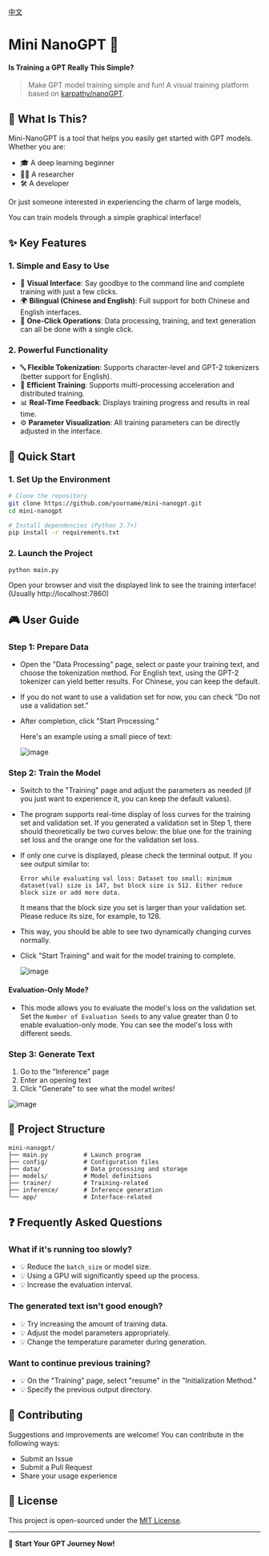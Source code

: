 [中文](README.zh.md)

# Mini NanoGPT 🚀

#### Is Training a GPT Really This Simple?

> Make GPT model training simple and fun! A visual training platform based on [karpathy/nanoGPT](https://github.com/karpathy/nanoGPT).

## 📖 What Is This?

Mini-NanoGPT is a tool that helps you easily get started with GPT models. Whether you are:
- 🎓 A deep learning beginner
- 👨‍🔬 A researcher
- 🛠️ A developer

Or just someone interested in experiencing the charm of large models,

You can train models through a simple graphical interface!

## ✨ Key Features

### 1. Simple and Easy to Use
- 📱 **Visual Interface**: Say goodbye to the command line and complete training with just a few clicks.
- 🌍 **Bilingual (Chinese and English)**: Full support for both Chinese and English interfaces.
- 🎯 **One-Click Operations**: Data processing, training, and text generation can all be done with a single click.

### 2. Powerful Functionality
- 🔤 **Flexible Tokenization**: Supports character-level and GPT-2 tokenizers (better support for English).
- 🚄 **Efficient Training**: Supports multi-processing acceleration and distributed training.
- 📊 **Real-Time Feedback**: Displays training progress and results in real time.
- ⚙️ **Parameter Visualization**: All training parameters can be directly adjusted in the interface.

## 🚀 Quick Start

### 1. Set Up the Environment
```bash
# Clone the repository
git clone https://github.com/yourname/mini-nanogpt.git
cd mini-nanogpt

# Install dependencies (Python 3.7+)
pip install -r requirements.txt
```

### 2. Launch the Project
```bash
python main.py
```
Open your browser and visit the displayed link to see the training interface! (Usually http://localhost:7860)

## 🎮 User Guide

### Step 1: Prepare Data
- Open the "Data Processing" page, select or paste your training text, and choose the tokenization method. For English text, using the GPT-2 tokenizer can yield better results. For Chinese, you can keep the default.
- If you do not want to use a validation set for now, you can check "Do not use a validation set."
- After completion, click "Start Processing."
  
  Here's an example using a small piece of text:
  
  ![image](https://github.com/user-attachments/assets/ec8db0d6-5673-43ae-a4cb-ac064f7209ae)

### Step 2: Train the Model
- Switch to the "Training" page and adjust the parameters as needed (if you just want to experience it, you can keep the default values).
- The program supports real-time display of loss curves for the training set and validation set. If you generated a validation set in Step 1, there should theoretically be two curves below: the blue one for the training set loss and the orange one for the validation set loss.
- If only one curve is displayed, please check the terminal output. If you see output similar to:
  ```
  Error while evaluating val loss: Dataset too small: minimum dataset(val) size is 147, but block size is 512. Either reduce block size or add more data.
  ```
  It means that the block size you set is larger than your validation set. Please reduce its size, for example, to 128.
- This way, you should be able to see two dynamically changing curves normally.
- Click "Start Training" and wait for the model training to complete.
  
  ![image](https://github.com/user-attachments/assets/75e53570-393b-48db-aac3-f9b6822d05b1)

#### Evaluation-Only Mode?
- This mode allows you to evaluate the model's loss on the validation set. Set the `Number of Evaluation Seeds` to any value greater than 0 to enable evaluation-only mode. You can see the model's loss with different seeds.

### Step 3: Generate Text
1. Go to the "Inference" page
2. Enter an opening text
3. Click "Generate" to see what the model writes!

![image](https://github.com/user-attachments/assets/5f985e89-d7c2-4f3a-9500-5713497148cd)

## 📁 Project Structure
```
mini-nanogpt/
├── main.py          # Launch program
├── config/          # Configuration files
├── data/            # Data processing and storage
├── models/          # Model definitions
├── trainer/         # Training-related
├── inference/       # Inference generation
└── app/             # Interface-related
```

## ❓ Frequently Asked Questions

### What if it's running too slowly?
- 💡 Reduce the `batch_size` or model size.
- 💡 Using a GPU will significantly speed up the process.
- 💡 Increase the evaluation interval.

### The generated text isn't good enough?
- 💡 Try increasing the amount of training data.
- 💡 Adjust the model parameters appropriately.
- 💡 Change the temperature parameter during generation.

### Want to continue previous training?
- 💡 On the "Training" page, select "resume" in the "Initialization Method."
- 💡 Specify the previous output directory.

## 🤝 Contributing
Suggestions and improvements are welcome! You can contribute in the following ways:
- Submit an Issue
- Submit a Pull Request
- Share your usage experience

## 📝 License
This project is open-sourced under the [MIT License](LICENSE).

---

🎉 **Start Your GPT Journey Now!**
